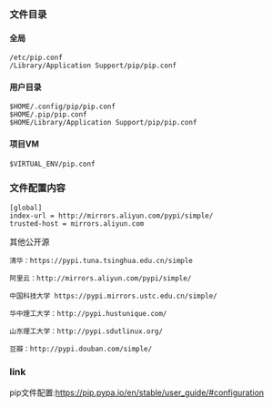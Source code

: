 ### 文件目录
#### 全局
`/etc/pip.conf`  
`/Library/Application Support/pip/pip.conf`



#### 用户目录
`$HOME/.config/pip/pip.conf`  
`$HOME/.pip/pip.conf`  
`$HOME/Library/Application Support/pip/pip.conf`  

#### 项目VM
`$VIRTUAL_ENV/pip.conf`  

### 文件配置内容
```
[global]
index-url = http://mirrors.aliyun.com/pypi/simple/
trusted-host = mirrors.aliyun.com
```

其他公开源
```
清华：https://pypi.tuna.tsinghua.edu.cn/simple

阿里云：http://mirrors.aliyun.com/pypi/simple/

中国科技大学 https://pypi.mirrors.ustc.edu.cn/simple/

华中理工大学：http://pypi.hustunique.com/

山东理工大学：http://pypi.sdutlinux.org/ 

豆瓣：http://pypi.douban.com/simple/
```

### link
pip文件配置:https://pip.pypa.io/en/stable/user_guide/#configuration  



